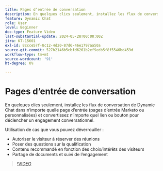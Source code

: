 ```yaml
---
title: Pages d’entrée de conversation
description: En quelques clics seulement, installez les flux de conversation de Dynamic Chat dans n’importe quelle page d’entrée (pages d’entrée Marketo ou personnalisées) et convertissez n’importe quel lien ou bouton pour déclencher un engagement conversationnel.
feature: Dynamic Chat
role: User
level: Beginner
doc-type: Feature Video
last-substantial-update: 2024-05-28T00:00:00Z
jira: KT-15601
exl-id: 8ccce57f-8c12-4d20-87d6-46e1797aa50a
source-git-commit: 527b2146b5cbfd6261b2ef9edb5f8f5546bd453d
workflow-type: tm+mt
source-wordcount: '91'
ht-degree: 0%

---
```


# Pages d’entrée de conversation

En quelques clics seulement, installez les flux de conversation de Dynamic Chat dans n’importe quelle page d’entrée (pages d’entrée Marketo ou personnalisées) et convertissez n’importe quel lien ou bouton pour déclencher un engagement conversationnel.

Utilisation de cas que vous pouvez déverrouiller :

- Autoriser le visiteur à réserver des réunions
- Poser des questions sur la qualification
- Contenu recommandé en fonction des choix/intérêts des visiteurs
- Partage de documents et suivi de l’engagement

>[!VIDEO](https://video.tv.adobe.com/v/3429414/?learn=on)
